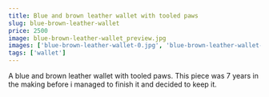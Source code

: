 ```yaml
---
title: Blue and brown leather wallet with tooled paws
slug: blue-brown-leather-wallet
price: 2500
image: blue-brown-leather-wallet_preview.jpg 
images: ['blue-brown-leather-wallet-0.jpg', 'blue-brown-leather-wallet-1.jpg', 'blue-brown-leather-wallet-2.jpg', 'blue-brown-leather-wallet-3.jpg', 'blue-brown-leather-wallet-4.jpg']
tags: ['wallet']
---
```


A blue and brown leather wallet with tooled paws. This piece was 7 years in the making before i managed to finish it and decided to keep it.

